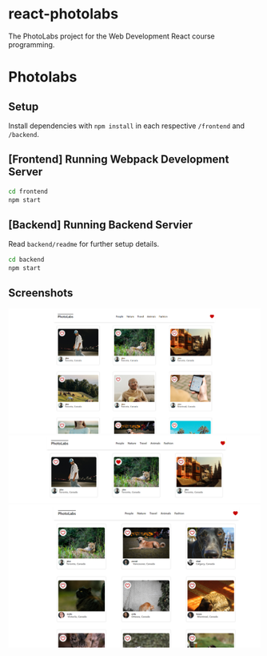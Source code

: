 # react-photolabs
The PhotoLabs project for the Web Development React course programming.

# Photolabs

## Setup

Install dependencies with `npm install` in each respective `/frontend` and `/backend`.

## [Frontend] Running Webpack Development Server

```sh
cd frontend
npm start
```

## [Backend] Running Backend Servier

Read `backend/readme` for further setup details.

```sh
cd backend
npm start
```

## Screenshots

!["Screenshot of the home page."](https://github.com/NofarZiv/photolabs-starter/blob/main/docs/home-page.png?raw=true)
!["Screenshot of a liked photo."](https://github.com/NofarZiv/photolabs-starter/blob/main/docs/liked-photo.png?raw=true)
!["Screenshot of photos by topic (animals)."](https://github.com/NofarZiv/photolabs-starter/blob/main/docs/photos-by-topic-animals.png?raw=true)
